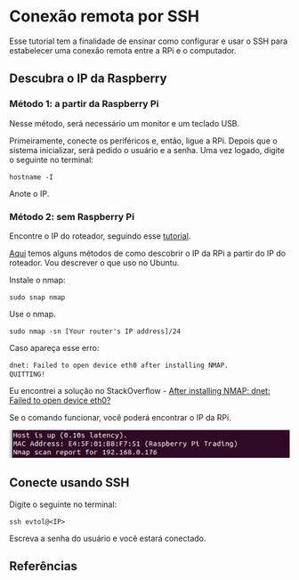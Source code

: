 # Conexão remota por SSH

Esse tutorial tem a finalidade de ensinar como configurar e usar o SSH para estabelecer uma conexão remota entre a RPi e o computador.

## Descubra o IP da Raspberry

### Método 1: a partir da Raspberry Pi

Nesse método, será necessário um monitor e um teclado USB.

Primeiramente, conecte os periféricos e, então, ligue a RPi. Depois que o sistema inicializar, será pedido o usuário e a senha. Uma vez logado, digite o seguinte no terminal:

```
hostname -I
```

Anote o IP.

### Método 2: sem Raspberry Pi

Encontre o IP do roteador, seguindo esse [tutorial]().

[Aqui](https://www.makeuseof.com/ways-to-find-raspberry-pi-ip-address/) temos alguns métodos de como descobrir o IP da RPi a partir do IP do roteador. Vou descrever o que uso no Ubuntu.

Instale o nmap:

```shell
sudo snap nmap
```

Use o nmap.

```shell
sudo nmap -sn [Your router's IP address]/24
```

Caso apareça esse erro:

```shell
dnet: Failed to open device eth0 after installing NMAP.
QUITTING!
```

Eu encontrei a solução no StackOverflow - [After installing NMAP: dnet: Failed to open device eth0?](https://stackoverflow.com/questions/59571784/after-installing-nmap-dnet-failed-to-open-device-eth0)


Se o comando funcionar, você poderá encontrar o IP da RPi.

![](assets/ssh-nmap.png)

## Conecte usando SSH

Digite o seguinte no terminal:

```shell
ssh evtol@<IP>
```

Escreva a senha do usuário e você estará conectado.

## Referências

